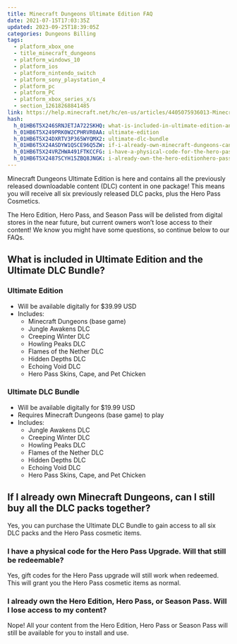 ```yaml
---
title: Minecraft Dungeons Ultimate Edition FAQ
date: 2021-07-15T17:03:35Z
updated: 2023-09-25T18:39:05Z
categories: Dungeons Billing
tags:
  - platform_xbox_one
  - title_minecraft_dungeons
  - platform_windows_10
  - platform_ios
  - platform_nintendo_switch
  - platform_sony_playstation_4
  - platform_pc
  - platform_PC
  - platform_xbox_series_x/s
  - section_12618268841485
link: https://help.minecraft.net/hc/en-us/articles/4405075936013-Minecraft-Dungeons-Ultimate-Edition-FAQ
hash:
  h_01HB6T5X246SRNJETJA722SKHQ: what-is-included-in-ultimate-edition-and-the-ultimate-dlc-bundle
  h_01HB6T5X249PRK0W2CPHRVR0AA: ultimate-edition
  h_01HB6T5X24DXRTV3P365WYQMX2: ultimate-dlc-bundle
  h_01HB6T5X24ASDYW1QSCE96Q5ZW: if-i-already-own-minecraft-dungeons-can-i-still-buy-all-the-dlc-packs-together
  h_01HB6T5X24VRZHWA491FTKCCFG: i-have-a-physical-code-for-the-hero-pass-upgrade-will-that-still-be-redeemable
  h_01HB6T5X2487SCYH15ZBQ8JNGK: i-already-own-the-hero-editionhero-passor-season-pass-will-i-lose-access-to-my-content
---
```


Minecraft Dungeons Ultimate Edition is here and contains all the previously released downloadable content (DLC) content in one package! This means you will receive all six previously released DLC packs, plus the Hero Pass Cosmetics.  

The Hero Edition, Hero Pass, and Season Pass will be delisted from digital stores in the near future, but current owners won’t lose access to their content! We know you might have some questions, so continue below to our FAQs.  

## What is included in Ultimate Edition and the Ultimate DLC Bundle? 

### Ultimate Edition  

- Will be available digitally for \$39.99 USD  
- Includes: 
  - Minecraft Dungeons (base game) 
  - Jungle Awakens DLC 
  - Creeping Winter DLC 
  - Howling Peaks DLC 
  - Flames of the Nether DLC 
  - Hidden Depths DLC 
  - Echoing Void DLC 
  - Hero Pass Skins, Cape, and Pet Chicken 

### Ultimate DLC Bundle  

- Will be available digitally for \$19.99 USD  
- Requires Minecraft Dungeons (base game) to play  
- Includes: 
  - Jungle Awakens DLC 
  - Creeping Winter DLC 
  - Howling Peaks DLC 
  - Flames of the Nether DLC 
  - Hidden Depths DLC 
  - Echoing Void DLC 
  - Hero Pass Skins, Cape, and Pet Chicken 

## If I already own Minecraft Dungeons, can I still buy all the DLC packs together? 

Yes, you can purchase the Ultimate DLC Bundle to gain access to all six DLC packs and the Hero Pass cosmetic items. 

### I have a physical code for the Hero Pass Upgrade. Will that still be redeemable? 

Yes, gift codes for the Hero Pass upgrade will still work when redeemed. This will grant you the Hero Pass cosmetic items as normal. 

### I already own the Hero Edition, Hero Pass, or Season Pass. Will I lose access to my content? 

Nope! All your content from the Hero Edition, Hero Pass or Season Pass will still be available for you to install and use.
